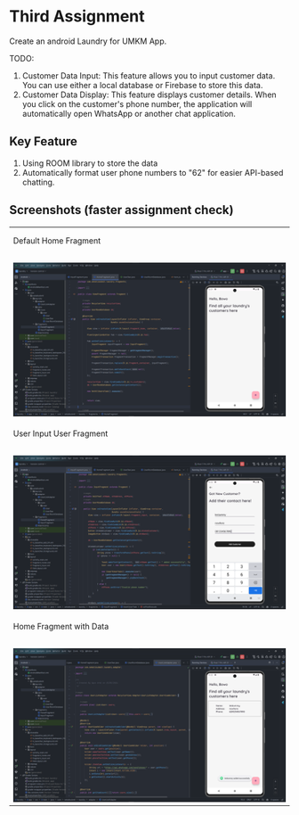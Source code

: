 # Third Assignment 

Create an android Laundry for UMKM App. 

TODO:
1. Customer Data Input: This feature allows you to input customer data. You can use either a local database or Firebase to store this data.
2. Customer Data Display: This feature displays customer details. When you click on the customer's phone number, the application will automatically open WhatsApp or another chat application.

## Key Feature
1. Using ROOM library to store the data
2. Automatically format user phone numbers to "62" for easier API-based chatting.

## Screenshots (faster assignment check)

<table>
  <tr>
    <td>
      <p>Default Home Fragment</p>
      </br>
      <img src="https://raw.githubusercontent.com/letdummy/mobile_ums_aio/master/picture/laundry/1.png">
    </td>
  </tr>
  <tr>
    <td>
      <p>User Input User Fragment</p>
      </br>
      <img src="https://raw.githubusercontent.com/letdummy/mobile_ums_aio/master/picture/laundry/2.png">
    </td>
  </tr>
  <tr>
    <td>
      <p>Home Fragment with Data</p>
      </br>
      <img src="https://raw.githubusercontent.com/letdummy/mobile_ums_aio/master/picture/laundry/3.png">
    </td>
  </tr>
</table>

